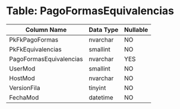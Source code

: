 # Table: PagoFormasEquivalencias

| Column Name | Data Type | Nullable |
|-------------|-----------|----------|
| PkFkPagoFormas | nvarchar | NO |
| PkFkEquivalencias | smallint | NO |
| PagoFormasEquivalencias | nvarchar | YES |
| UserMod | smallint | NO |
| HostMod | nvarchar | NO |
| VersionFila | tinyint | NO |
| FechaMod | datetime | NO |
